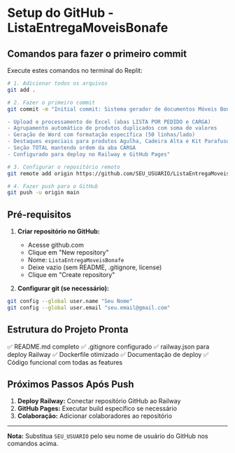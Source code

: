 # Setup do GitHub - ListaEntregaMoveisBonafe

## Comandos para fazer o primeiro commit

Execute estes comandos no terminal do Replit:

```bash
# 1. Adicionar todos os arquivos
git add .

# 2. Fazer o primeiro commit
git commit -m "Initial commit: Sistema gerador de documentos Móveis Bonafé

- Upload e processamento de Excel (abas LISTA POR PEDIDO e CARGA)
- Agrupamento automático de produtos duplicados com soma de valores
- Geração de Word com formatação específica (50 linhas/lado)
- Destaques especiais para produtos Agulha, Cadeira Alta e Kit Parafusos
- Seção TOTAL mantendo ordem da aba CARGA
- Configurado para deploy no Railway e GitHub Pages"

# 3. Configurar o repositório remoto
git remote add origin https://github.com/SEU_USUARIO/ListaEntregaMoveisBonafe.git

# 4. Fazer push para o GitHub
git push -u origin main
```

## Pré-requisitos

1. **Criar repositório no GitHub:**
   - Acesse github.com
   - Clique em "New repository"
   - Nome: `ListaEntregaMoveisBonafe`
   - Deixe vazio (sem README, .gitignore, license)
   - Clique em "Create repository"

2. **Configurar git (se necessário):**
```bash
git config --global user.name "Seu Nome"
git config --global user.email "seu.email@gmail.com"
```

## Estrutura do Projeto Pronta

✅ README.md completo
✅ .gitignore configurado
✅ railway.json para deploy Railway
✅ Dockerfile otimizado
✅ Documentação de deploy
✅ Código funcional com todas as features

## Próximos Passos Após Push

1. **Deploy Railway:** Conectar repositório GitHub ao Railway
2. **GitHub Pages:** Executar build específico se necessário
3. **Colaboração:** Adicionar colaboradores ao repositório

---

**Nota:** Substitua `SEU_USUARIO` pelo seu nome de usuário do GitHub nos comandos acima.